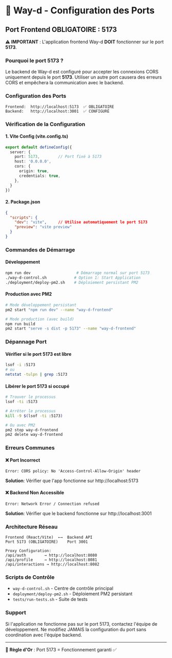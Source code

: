 # 🚀 Way-d - Configuration des Ports

## Port Frontend OBLIGATOIRE : 5173

⚠️ **IMPORTANT** : L'application frontend Way-d **DOIT** fonctionner sur le port **5173**.

### Pourquoi le port 5173 ?

Le backend de Way-d est configuré pour accepter les connexions CORS uniquement depuis le port **5173**. 
Utiliser un autre port causera des erreurs CORS et empêchera la communication avec le backend.

### Configuration des Ports

```
Frontend:  http://localhost:5173  ✅ OBLIGATOIRE
Backend:   http://localhost:3001  ✅ CONFIGURÉ
```

### Vérification de la Configuration

#### 1. Vite Config (vite.config.ts)
```typescript
export default defineConfig({
  server: {
    port: 5173,        // Port fixé à 5173
    host: '0.0.0.0',
    cors: {
      origin: true,
      credentials: true,
    },
  }
})
```

#### 2. Package.json
```json
{
  "scripts": {
    "dev": "vite",     // Utilise automatiquement le port 5173
    "preview": "vite preview"
  }
}
```

### Commandes de Démarrage

#### Développement
```bash
npm run dev                    # Démarrage normal sur port 5173
./way-d-control.sh            # Option 1: Start Application
./deployment/deploy-pm2.sh    # Déploiement persistant PM2
```

#### Production avec PM2
```bash
# Mode développement persistant
pm2 start "npm run dev" --name "way-d-frontend"

# Mode production (avec build)
npm run build
pm2 start "serve -s dist -p 5173" --name "way-d-frontend"
```

### Dépannage Port

#### Vérifier si le port 5173 est libre
```bash
lsof -i :5173
# ou
netstat -tulpn | grep :5173
```

#### Libérer le port 5173 si occupé
```bash
# Trouver le processus
lsof -ti :5173

# Arrêter le processus
kill -9 $(lsof -ti :5173)

# Ou avec PM2
pm2 stop way-d-frontend
pm2 delete way-d-frontend
```

### Erreurs Communes

#### ❌ Port Incorrect
```
Error: CORS policy: No 'Access-Control-Allow-Origin' header
```
**Solution**: Vérifier que l'app fonctionne sur http://localhost:5173

#### ❌ Backend Non Accessible
```
Error: Network Error / Connection refused
```
**Solution**: Vérifier que le backend fonctionne sur http://localhost:3001

### Architecture Réseau

```
Frontend (React/Vite)  ←→  Backend API
Port 5173 (OBLIGATOIRE)    Port 3001

Proxy Configuration:
/api/auth        → http://localhost:8080
/api/profile     → http://localhost:8081  
/api/interactions → http://localhost:8082
```

### Scripts de Contrôle

- `way-d-control.sh` - Centre de contrôle principal
- `deployment/deploy-pm2.sh` - Déploiement PM2 persistant
- `tests/run-tests.sh` - Suite de tests

### Support

Si l'application ne fonctionne pas sur le port 5173, contactez l'équipe de développement.
Ne modifiez JAMAIS la configuration du port sans coordination avec l'équipe backend.

---

🎯 **Règle d'Or** : Port 5173 = Fonctionnement garanti ✅
